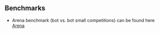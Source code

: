 
## Benchmarks
* Arena benchmark (bot vs. bot small competitions) can be found here [Arena](https://ruse-ai.github.io/mitpokerbots-2024/benchmarking/arena)
